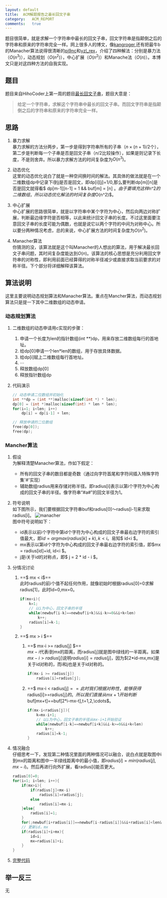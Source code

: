 ```yaml
---
layout:	default
title:	ACM解题报告之最长回文子串
category:	ACM_REPORT
comments:	true
---
```

题目很简单，就是求解一个字符串中最长的回文子串，回文字符串是指颠倒之后的字符串和原来的字符串完全一样。网上很多人的博文，像[kangroger](http://blog.csdn.net/kangroger/article/details/37742639),还有把最牛b的Manacher算法说得很清晰的[pi9nc](http://blog.csdn.net/pi9nc/article/details/9251455)和[yzl_rex](http://blog.csdn.net/yzl_rex/article/details/7908259)，介绍了四种解法：分别是暴力法（$O(n^3)$），动态规划（$O(n^2)$），中心扩展（$O(n^2)$）和Manache法（$O(n)$）。本博文只是对这四种方法的自我实现。


## 题目
题目来自HihoCoder上第一周的题目[最长回文子串](http://hihocoder.com/contest/hiho1/problem/1)，题目大意是：
> 给定一个字符串，求解这个字符串中最长的回文子串。而回文字符串是指颠倒之后的字符串和原来的字符串完全一样。


## 思路
1. 暴力求解  
暴力求解的方法分两步，第一步是得到字符串所有的子串（$n\times(n+1)/2$个），第二步是判断每一个子串是否是回文子串（$n/2$比较操作），如果是则记录下长度，不是则舍弃。所以暴力求解方法的时间复杂度为$O(n^3)$。

2. 动态优化  
这里的动态优化说白了就是一种空间换时间的解法。其具体的做法就是在一个二维数组dp中记录下i到j是否是回文，即dp[i][j]=1/0,那么要判断dp[m][n]是否是回文就得看$ dp[m-1][n-1] = 1 \&\& buf[m] = [n] $。由于要填充这样$n^2$的二维数组，所以动态优化解法的时间复杂度$O(n^2)$。

3. 中心扩展  
中心扩展的思路很简单，就是以字符串中某个字符为中心，然后向两边对称扩展，判断最边缘字符是否相等，以此来统计回文子串的长度。不过这里面要注意回文子串的长度可能为偶数，也就是说它以两个字符的中间为对称中心。所以要分两种情况考虑，总的来说，中心扩展方法的时间复杂度为$O(n^2)$。

4. Manacher算法  
你猜测的没，该算法就是这个叫Manacher的人想出的算法，用于解决最长回文子串问题，其时间复杂度能达到$O(n)$。该算法的核心思想是充分利用回文字符串的对称性，即利用前面已经算得的对称半径减少或直接求取当前要求的对称半径。下个部分将详细解释该算法。

## 算法说明
这里主要说明动态规划算法和Manacher算法。重点在Mancher算法，而动态规划算法只是提一下其中二维数组的动态申请。
### 动态规划算法
1. 二维数组的动态申请用c实现的步骤：
    1. 申请一个长度为len的指针数组(int **)dp，用来存放二维数组每行的首地址。
    2. 给dp[0]申请一个len*len的数组，用于存放具体数据。
    3. 给dp[i]赋上二维数组每行首地址。
    4. $\cdots$
    5. 释放数组dp[0]
    6. 释放指针数组dp
2. 代码演示

    ```c
    // 动态申请二位数组并初始化
    int **dp = (int **)malloc(sizeof(int *) * len);
    dp[0] = (int *)malloc(sizeof(int) * len * len);
    for(i=1; i<len; i++)
        dp[i] = dp[i-1] + len;

    // 释放申请的二位数组
    free(dp[0]);
    free(dp);
    ```

### Mancher算法
1. 假设  
为解释清楚Manacher算法，作如下假定：  
    * 所有的回文子串的数目都是奇数（通过向字符首尾和字符间插入特殊字符集'#'实现）
    * 辅助数组radius用来存储对称半径。即radius[i]表示以第i个字符为中心构成的回文子串的半径。像字符串“#a#”的回文半径为1。
2. 符号说明  
如下图所示，我们要根据回文字符串buf和radius[0]～radius[i-1]来求取radius[i]。
![manacher]({{site.baseurl}}/assets/images/manacher.png)  
图中符号说明如下：  
    * id表示以前i个字符中第id个字符为中心构成的回文子串最右边字符的索引值最大，即$id = argmax(radius[k]+k),k<i$。易知$ id<i $。
    * mx表示以第id个字符为中心构成的回文子串最右边字符的索引值，即$mx = radius[id]+id, id<i $。
    * j是i关于id的对称点，即$ j = 2 * id - i $。

3. 分情况讨论  
    1. ==$ mx < i$==  
    此时radius的前i个值不起任何作用，就像初始时根据radius[0]=0求解radius[1]，此时id=0,mx=0。
        
        ```c
        if(mx<i){
            k=1;
            // 以i为中心，回文子串的半径
            while(newbuf[i-k]==newbuf[i+k]&&i-k>=0&&i+k<len)
                k++;
            radius[i]=k-1;
        }
        ```
    2. ==$ mx > i $==  
        1. ==$ mx-i >= radius[j] $==  
        $mx-i$代表i到mx的距离，而radius[j]就是图中绿线的一半距离。如果$mx-i > radius[j]$说明$radius[i]=radius[j]$，因为$[2*id-mx,mx]是关于id对称的，而i和j也是关于id对称的。
            
            ```c
            if(mx-i >= radius[j])
                radius[i]=radius[j];
            ```
        2. ==$ mx-i < radius[j]$==  
        此时我们根据对称性，能够获得$radius[i]>=radius[j]$的。所以我们直接从mx+1开始判断$buf[mx+t]\==buf[2*i-mx-t],t=1,2,\cdots$。
            
            ```c
            if(mx-i<radius[j]){
                k=mx-i+1;
                // 以i为中心，回文子串的半径从mx-i+1开始验证
                while(newbuf[i-k]==newbuf[i+k]&&i-k>=0&&i+k<len)
                    k++;
                radius[i]=k-1;
            }
            ```
4. 情况融合  
仔细思考一下，发现第二种情况里面的两种情况可以融合，说白点就是取图中i到mx的距离和图中一半绿线距离中的最小值，即$radius[i]=min(radius[j],mx-i)$。然后再进行向外扩展，看radius[i]能否更大。

    ```c
    radius[0]=0;
    for(i=1; i<len; i++){
        if(mx>i){
            if(radius[j]<mx-i)
                radius[i]=radius[j];
            else
                radius[i]=mx-i;
        }else{
            radius[i]=1;
        }
        for(;newbuf[i+radius[i]]==newbuf[i-radius[i]]&&i+radius[i]<len&&i-radius[i]>=0;radius[i]++);
        // 更新id，mx
        if(radius[i]+i>mx){
            id=i;
            mx=radius[i]+i;
        }
    }
    ```


4. [完整代码]({{site.baseurl}}/assets/attachs/1032.c.txt)

## 举一反三
无


















	

